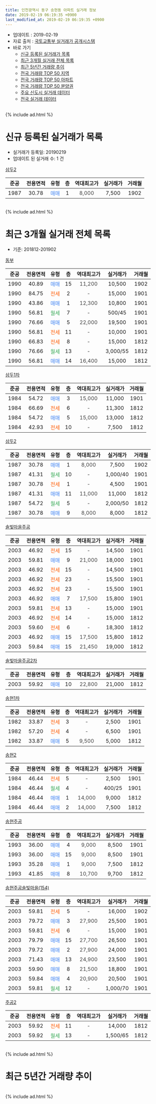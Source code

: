 ```yaml
---
title: 인천광역시 동구 송현동 아파트 실거래 정보
date: 2019-02-19 06:19:35 +0900
last_modified_at: 2019-02-19 06:19:35 +0900
---
```


* 업데이트 : 2019-02-19
* 자료 출처 : [국토교통부 실거래가 공개시스템](http://rt.molit.go.kr)
* 바로 가기
    * [신규 등록된 실거래가 목록](#신규-등록된-실거래가-목록)
    * [최근 3개월 실거래 전체 목록](#최근-3개월-실거래-전체-목록)
    * [최근 5년간 거래량 추이](#최근-5년간-거래량-추이)
    * [전국 거래량 TOP 50 지역](https://ayogom.github.io/apt-trade-info/최근-3개월-전국에서-가장-거래가-많이-발생한-지역)
    * [전국 거래량 TOP 50 아파트](https://ayogom.github.io/apt-trade-info/최근-3개월-전국에서-가장-거래가-많이-발생한-아파트)
    * [전국 거래량 TOP 50 분양권](https://ayogom.github.io/apt-trade-info/최근-3개월-전국에서-가장-거래가-많이-발생한-분양권)
    * [주요 신도시 실거래 데이터](https://ayogom.github.io/apt-trade-info/주요-신도시)
    * [전국 실거래 데이터](https://ayogom.github.io/apt-trade-info/전국)
<br>
{% include ad.html %}
<br>

# 신규 등록된 실거래가 목록
* 실거래가 등록일: 20190219
* 업데이트 된 실거래 수: 1 건


[삼두2](https://search.naver.com/search.naver?query=%EC%9D%B8%EC%B2%9C%EA%B4%91%EC%97%AD%EC%8B%9C+%EB%8F%99%EA%B5%AC+%EC%86%A1%ED%98%84%EB%8F%99+%EC%82%BC%EB%91%902)

|준공|전용면적|유형|층|역대최고가|실거래가|거래월|
|:---:|:---:|:---:|:---:|:---:|:---:|:---:|
|1987|30.78|<span style="color:#4285f3">매매</span>|1|<span style="color:#444444">8,000</span>|7,500|1902|


<br>
{% include ad.html %}
<br>

# 최근 3개월 실거래 전체 목록
* 기준: 201812-201902


[동부](https://search.naver.com/search.naver?query=%EC%9D%B8%EC%B2%9C%EA%B4%91%EC%97%AD%EC%8B%9C+%EB%8F%99%EA%B5%AC+%EC%86%A1%ED%98%84%EB%8F%99+%EB%8F%99%EB%B6%80)

|준공|전용면적|유형|층|역대최고가|실거래가|거래월|
|:---:|:---:|:---:|:---:|:---:|:---:|:---:|
|1990|40.89|<span style="color:#4285f3">매매</span>|15|<span style="color:#444444">11,200</span>|10,500|1902|
|1990|84.75|<span style="color:#ff5a00">전세</span>|2|<span style="color:#444444">-</span>|15,000|1901|
|1990|43.86|<span style="color:#4285f3">매매</span>|1|<span style="color:#444444">12,300</span>|10,800|1901|
|1990|56.81|<span style="color:#34a853">월세</span>|7|<span style="color:#444444">-</span>|500/45|1901|
|1990|76.66|<span style="color:#4285f3">매매</span>|5|<span style="color:#444444">22,000</span>|19,500|1901|
|1990|56.81|<span style="color:#ff5a00">전세</span>|11|<span style="color:#444444">-</span>|10,000|1901|
|1990|66.83|<span style="color:#ff5a00">전세</span>|8|<span style="color:#444444">-</span>|15,000|1812|
|1990|76.66|<span style="color:#34a853">월세</span>|13|<span style="color:#444444">-</span>|3,000/55|1812|
|1990|56.81|<span style="color:#4285f3">매매</span>|14|<span style="color:#444444">16,400</span>|15,000|1812|

[삼두1차](https://search.naver.com/search.naver?query=%EC%9D%B8%EC%B2%9C%EA%B4%91%EC%97%AD%EC%8B%9C+%EB%8F%99%EA%B5%AC+%EC%86%A1%ED%98%84%EB%8F%99+%EC%82%BC%EB%91%901%EC%B0%A8)

|준공|전용면적|유형|층|역대최고가|실거래가|거래월|
|:---:|:---:|:---:|:---:|:---:|:---:|:---:|
|1984|54.72|<span style="color:#4285f3">매매</span>|3|<span style="color:#444444">15,000</span>|11,000|1901|
|1984|66.69|<span style="color:#ff5a00">전세</span>|6|<span style="color:#444444">-</span>|11,300|1812|
|1984|54.72|<span style="color:#4285f3">매매</span>|5|<span style="color:#444444">15,000</span>|13,000|1812|
|1984|42.93|<span style="color:#ff5a00">전세</span>|10|<span style="color:#444444">-</span>|7,500|1812|

[삼두2](https://search.naver.com/search.naver?query=%EC%9D%B8%EC%B2%9C%EA%B4%91%EC%97%AD%EC%8B%9C+%EB%8F%99%EA%B5%AC+%EC%86%A1%ED%98%84%EB%8F%99+%EC%82%BC%EB%91%902)

|준공|전용면적|유형|층|역대최고가|실거래가|거래월|
|:---:|:---:|:---:|:---:|:---:|:---:|:---:|
|1987|30.78|<span style="color:#4285f3">매매</span>|1|<span style="color:#444444">8,000</span>|7,500|1902|
|1987|41.31|<span style="color:#34a853">월세</span>|10|<span style="color:#444444">-</span>|1,000/40|1901|
|1987|30.78|<span style="color:#ff5a00">전세</span>|1|<span style="color:#444444">-</span>|4,500|1901|
|1987|41.31|<span style="color:#4285f3">매매</span>|11|<span style="color:#444444">11,000</span>|11,000|1812|
|1987|54.72|<span style="color:#34a853">월세</span>|5|<span style="color:#444444">-</span>|2,000/50|1812|
|1987|30.78|<span style="color:#4285f3">매매</span>|9|<span style="color:#444444">8,000</span>|8,000|1812|

[솔빛마을주공](https://search.naver.com/search.naver?query=%EC%9D%B8%EC%B2%9C%EA%B4%91%EC%97%AD%EC%8B%9C+%EB%8F%99%EA%B5%AC+%EC%86%A1%ED%98%84%EB%8F%99+%EC%86%94%EB%B9%9B%EB%A7%88%EC%9D%84%EC%A3%BC%EA%B3%B5)

|준공|전용면적|유형|층|역대최고가|실거래가|거래월|
|:---:|:---:|:---:|:---:|:---:|:---:|:---:|
|2003|46.92|<span style="color:#ff5a00">전세</span>|15|<span style="color:#444444">-</span>|14,500|1901|
|2003|59.81|<span style="color:#4285f3">매매</span>|9|<span style="color:#444444">21,000</span>|18,000|1901|
|2003|46.92|<span style="color:#ff5a00">전세</span>|15|<span style="color:#444444">-</span>|14,500|1901|
|2003|46.92|<span style="color:#ff5a00">전세</span>|23|<span style="color:#444444">-</span>|15,500|1901|
|2003|46.92|<span style="color:#ff5a00">전세</span>|23|<span style="color:#444444">-</span>|15,500|1901|
|2003|46.92|<span style="color:#4285f3">매매</span>|7|<span style="color:#444444">17,500</span>|15,800|1901|
|2003|59.81|<span style="color:#ff5a00">전세</span>|13|<span style="color:#444444">-</span>|15,000|1901|
|2003|46.92|<span style="color:#ff5a00">전세</span>|14|<span style="color:#444444">-</span>|15,000|1812|
|2003|59.60|<span style="color:#ff5a00">전세</span>|6|<span style="color:#444444">-</span>|18,300|1812|
|2003|46.92|<span style="color:#4285f3">매매</span>|15|<span style="color:#444444">17,500</span>|15,800|1812|
|2003|59.84|<span style="color:#4285f3">매매</span>|15|<span style="color:#444444">21,450</span>|19,000|1812|

[솔빛마을주공2차](https://search.naver.com/search.naver?query=%EC%9D%B8%EC%B2%9C%EA%B4%91%EC%97%AD%EC%8B%9C+%EB%8F%99%EA%B5%AC+%EC%86%A1%ED%98%84%EB%8F%99+%EC%86%94%EB%B9%9B%EB%A7%88%EC%9D%84%EC%A3%BC%EA%B3%B52%EC%B0%A8)

|준공|전용면적|유형|층|역대최고가|실거래가|거래월|
|:---:|:---:|:---:|:---:|:---:|:---:|:---:|
|2003|59.92|<span style="color:#4285f3">매매</span>|10|<span style="color:#444444">22,800</span>|21,000|1812|

[송현1차](https://search.naver.com/search.naver?query=%EC%9D%B8%EC%B2%9C%EA%B4%91%EC%97%AD%EC%8B%9C+%EB%8F%99%EA%B5%AC+%EC%86%A1%ED%98%84%EB%8F%99+%EC%86%A1%ED%98%841%EC%B0%A8)

|준공|전용면적|유형|층|역대최고가|실거래가|거래월|
|:---:|:---:|:---:|:---:|:---:|:---:|:---:|
|1982|33.87|<span style="color:#ff5a00">전세</span>|3|<span style="color:#444444">-</span>|2,500|1901|
|1982|57.20|<span style="color:#ff5a00">전세</span>|4|<span style="color:#444444">-</span>|6,500|1901|
|1982|33.87|<span style="color:#4285f3">매매</span>|5|<span style="color:#444444">9,500</span>|5,000|1812|

[송현2](https://search.naver.com/search.naver?query=%EC%9D%B8%EC%B2%9C%EA%B4%91%EC%97%AD%EC%8B%9C+%EB%8F%99%EA%B5%AC+%EC%86%A1%ED%98%84%EB%8F%99+%EC%86%A1%ED%98%842)

|준공|전용면적|유형|층|역대최고가|실거래가|거래월|
|:---:|:---:|:---:|:---:|:---:|:---:|:---:|
|1984|46.44|<span style="color:#ff5a00">전세</span>|5|<span style="color:#444444">-</span>|2,500|1901|
|1984|46.44|<span style="color:#34a853">월세</span>|4|<span style="color:#444444">-</span>|400/25|1901|
|1984|46.44|<span style="color:#4285f3">매매</span>|1|<span style="color:#444444">14,000</span>|9,000|1812|
|1984|46.44|<span style="color:#4285f3">매매</span>|2|<span style="color:#444444">14,000</span>|7,500|1812|

[송현주공](https://search.naver.com/search.naver?query=%EC%9D%B8%EC%B2%9C%EA%B4%91%EC%97%AD%EC%8B%9C+%EB%8F%99%EA%B5%AC+%EC%86%A1%ED%98%84%EB%8F%99+%EC%86%A1%ED%98%84%EC%A3%BC%EA%B3%B5)

|준공|전용면적|유형|층|역대최고가|실거래가|거래월|
|:---:|:---:|:---:|:---:|:---:|:---:|:---:|
|1993|36.00|<span style="color:#4285f3">매매</span>|4|<span style="color:#444444">9,000</span>|8,500|1901|
|1993|36.00|<span style="color:#4285f3">매매</span>|15|<span style="color:#444444">9,000</span>|8,500|1901|
|1993|35.28|<span style="color:#4285f3">매매</span>|1|<span style="color:#444444">9,000</span>|7,500|1812|
|1993|41.85|<span style="color:#4285f3">매매</span>|8|<span style="color:#444444">10,700</span>|9,700|1812|


<script async src="//pagead2.googlesyndication.com/pagead/js/adsbygoogle.js"></script>
<!-- 기본 -->
<ins class="adsbygoogle"
     style="display:block"
     data-ad-client="ca-pub-2446590836940007"
     data-ad-slot="1659523306"
     data-ad-format="auto"
     data-full-width-responsive="true"></ins>
<script>
(adsbygoogle = window.adsbygoogle || []).push({});
</script>


[송현주공솔빛마을(154)](https://search.naver.com/search.naver?query=%EC%9D%B8%EC%B2%9C%EA%B4%91%EC%97%AD%EC%8B%9C+%EB%8F%99%EA%B5%AC+%EC%86%A1%ED%98%84%EB%8F%99+%EC%86%A1%ED%98%84%EC%A3%BC%EA%B3%B5%EC%86%94%EB%B9%9B%EB%A7%88%EC%9D%84%28154%29)

|준공|전용면적|유형|층|역대최고가|실거래가|거래월|
|:---:|:---:|:---:|:---:|:---:|:---:|:---:|
|2003|59.81|<span style="color:#ff5a00">전세</span>|5|<span style="color:#444444">-</span>|16,000|1902|
|2003|79.72|<span style="color:#4285f3">매매</span>|3|<span style="color:#444444">27,900</span>|25,500|1901|
|2003|59.81|<span style="color:#ff5a00">전세</span>|6|<span style="color:#444444">-</span>|15,000|1901|
|2003|79.79|<span style="color:#4285f3">매매</span>|15|<span style="color:#444444">27,700</span>|26,500|1901|
|2003|79.72|<span style="color:#4285f3">매매</span>|2|<span style="color:#444444">27,900</span>|24,000|1901|
|2003|71.43|<span style="color:#4285f3">매매</span>|13|<span style="color:#444444">24,900</span>|23,500|1901|
|2003|59.90|<span style="color:#4285f3">매매</span>|8|<span style="color:#444444">21,500</span>|18,800|1901|
|2003|59.84|<span style="color:#4285f3">매매</span>|4|<span style="color:#444444">20,900</span>|20,500|1901|
|2003|59.81|<span style="color:#34a853">월세</span>|12|<span style="color:#444444">-</span>|1,000/70|1901|

[주공2](https://search.naver.com/search.naver?query=%EC%9D%B8%EC%B2%9C%EA%B4%91%EC%97%AD%EC%8B%9C+%EB%8F%99%EA%B5%AC+%EC%86%A1%ED%98%84%EB%8F%99+%EC%A3%BC%EA%B3%B52)

|준공|전용면적|유형|층|역대최고가|실거래가|거래월|
|:---:|:---:|:---:|:---:|:---:|:---:|:---:|
|2003|59.92|<span style="color:#ff5a00">전세</span>|11|<span style="color:#444444">-</span>|14,000|1812|
|2003|59.92|<span style="color:#34a853">월세</span>|13|<span style="color:#444444">-</span>|1,500/65|1812|


<br>
{% include ad.html %}
<br>

# 최근 5년간 거래량 추이


<div style="width:100%;">
    <canvas id="deal_progress" height="200"></canvas>
</div>

<script>
new Chart(document.getElementById("deal_progress"), {
    type: 'line',
    data: {
        labels: ['201402','201403','201404','201405','201406','201407','201408','201409','201410','201411','201412','201501','201502','201503','201504','201505','201506','201507','201508','201509','201510','201511','201512','201601','201602','201603','201604','201605','201606','201607','201608','201609','201610','201611','201612','201701','201702','201703','201704','201705','201706','201707','201708','201709','201710','201711','201712','201801','201802','201803','201804','201805','201806','201807','201808','201809','201810','201811','201812','201901','201902'],
        datasets: [{
            label: '매매',
            pointRadius: 1,
            data: [51, 59, 41, 33, 36, 33, 44, 48, 35, 25, 28, 31, 42, 71, 53, 55, 39, 48, 62, 49, 55, 35, 39, 37, 29, 30, 36, 39, 46, 49, 72, 42, 46, 20, 20, 24, 29, 56, 52, 33, 29, 37, 31, 31, 21, 18, 23, 26, 24, 44, 32, 32, 26, 20, 35, 23, 31, 15, 12, 13, 2],
            borderColor: "rgba(255, 201, 14, 1)",
            backgroundColor: "rgba(255, 201, 14, 0.5)",
            fill: false,
            lineTension: 0
        },{
            label: '전월세',
            pointRadius: 1,
            data: [45, 32, 41, 32, 24, 30, 29, 25, 29, 23, 13, 27, 23, 37, 30, 25, 15, 24, 21, 26, 22, 15, 12, 29, 19, 28, 32, 41, 30, 22, 34, 24, 25, 38, 18, 14, 26, 35, 24, 19, 19, 19, 18, 22, 20, 22, 24, 27, 44, 33, 30, 34, 21, 21, 19, 28, 21, 17, 9, 16, 1],
            borderColor: "rgba(0, 141, 185, 1)",
            backgroundColor: "rgba(0, 141, 185, 0.5)",
            fill: false,
            lineTension: 0
        }
        ]
    },
    options: {
        responsive: true,
        title: {
            display: false
        },
        tooltips: {
            mode: 'index',
            intersect: false
        },
        hover: {
            mode: 'nearest',
            intersect: true
        },
        scales: {
            xAxes: [{
                display: true,
                scaleLabel: {
                    display: true,
                    labelString: '년/월'
                }
            }],
            yAxes: [{
                display: true,
                ticks: {
                    suggestedMin: 0,
                },
                scaleLabel: {
                    display: true,
                    labelString: '실거래 수'
                }
            }]
        }
    }
});

</script>


<br>
{% include ad.html %}
<br>

